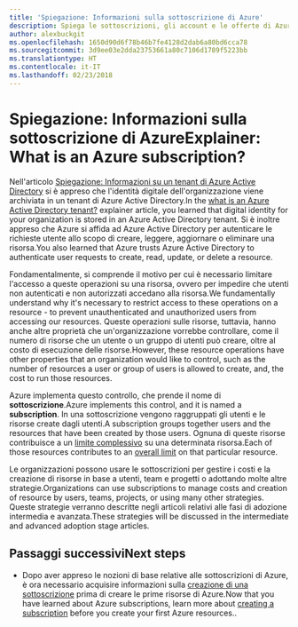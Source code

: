 ```yaml
---
title: 'Spiegazione: Informazioni sulla sottoscrizione di Azure'
description: Spiega le sottoscrizioni, gli account e le offerte di Azure
author: alexbuckgit
ms.openlocfilehash: 1650d90d6f78b46b7fe4128d2dab6a80bd6cca78
ms.sourcegitcommit: 3d9ee03e2dda23753661a80c7106d1789f5223bb
ms.translationtype: HT
ms.contentlocale: it-IT
ms.lasthandoff: 02/23/2018
---
```

# <a name="explainer-what-is-an-azure-subscription"></a><span data-ttu-id="9e5cf-103">Spiegazione: Informazioni sulla sottoscrizione di Azure</span><span class="sxs-lookup"><span data-stu-id="9e5cf-103">Explainer: What is an Azure subscription?</span></span>

<span data-ttu-id="9e5cf-104">Nell'articolo [Spiegazione: Informazioni su un tenant di Azure Active Directory](tenant-explainer.md) si è appreso che l'identità digitale dell'organizzazione viene archiviata in un tenant di Azure Active Directory.</span><span class="sxs-lookup"><span data-stu-id="9e5cf-104">In the [what is an Azure Active Directory tenant?](tenant-explainer.md) explainer article, you learned that digital identity for your organization is stored in an Azure Active Directory tenant.</span></span> <span data-ttu-id="9e5cf-105">Si è inoltre appreso che Azure si affida ad Azure Active Directory per autenticare le richieste utente allo scopo di creare, leggere, aggiornare o eliminare una risorsa.</span><span class="sxs-lookup"><span data-stu-id="9e5cf-105">You also learned that Azure trusts Azure Active Directory to authenticate user requests to create, read, update, or delete a resource.</span></span> 

<span data-ttu-id="9e5cf-106">Fondamentalmente, si comprende il motivo per cui è necessario limitare l'accesso a queste operazioni su una risorsa, ovvero per impedire che utenti non autenticati e non autorizzati accedano alla risorsa.</span><span class="sxs-lookup"><span data-stu-id="9e5cf-106">We fundamentally understand why it's necessary to restrict access to these operations on a resource - to prevent unauthenticated and unauthorized users from accessing our resources.</span></span> <span data-ttu-id="9e5cf-107">Queste operazioni sulle risorse, tuttavia, hanno anche altre proprietà che un'organizzazione vorrebbe controllare, come il numero di risorse che un utente o un gruppo di utenti può creare, oltre al costo di esecuzione delle risorse.</span><span class="sxs-lookup"><span data-stu-id="9e5cf-107">However, these resource operations have other properties that an organization would like to control, such as the number of resources a user or group of users is allowed to create, and, the cost to run those resources.</span></span> 

<span data-ttu-id="9e5cf-108">Azure implementa questo controllo, che prende il nome di **sottoscrizione**.</span><span class="sxs-lookup"><span data-stu-id="9e5cf-108">Azure implements this control, and it is named a **subscription**.</span></span> <span data-ttu-id="9e5cf-109">In una sottoscrizione vengono raggruppati gli utenti e le risorse create dagli utenti.</span><span class="sxs-lookup"><span data-stu-id="9e5cf-109">A subscription groups together users and the resources that have been created by those users.</span></span> <span data-ttu-id="9e5cf-110">Ognuna di queste risorse contribuisce a un [limite complessivo][subscription-service-limits] su una determinata risorsa.</span><span class="sxs-lookup"><span data-stu-id="9e5cf-110">Each of those resources contributes to an [overall limit][subscription-service-limits] on that particular resource.</span></span>

<span data-ttu-id="9e5cf-111">Le organizzazioni possono usare le sottoscrizioni per gestire i costi e la creazione di risorse in base a utenti, team e progetti o adottando molte altre strategie.</span><span class="sxs-lookup"><span data-stu-id="9e5cf-111">Organizations can use subscriptions to manage costs and creation of resource by users, teams, projects, or using many other strategies.</span></span> <span data-ttu-id="9e5cf-112">Queste strategie verranno descritte negli articoli relativi alle fasi di adozione intermedia e avanzata.</span><span class="sxs-lookup"><span data-stu-id="9e5cf-112">These strategies will be discussed in the intermediate and advanced adoption stage articles.</span></span> 

## <a name="next-steps"></a><span data-ttu-id="9e5cf-113">Passaggi successivi</span><span class="sxs-lookup"><span data-stu-id="9e5cf-113">Next steps</span></span>

* <span data-ttu-id="9e5cf-114">Dopo aver appreso le nozioni di base relative alle sottoscrizioni di Azure, è ora necessario acquisire informazioni sulla [creazione di una sottoscrizione](subscription.md) prima di creare le prime risorse di Azure.</span><span class="sxs-lookup"><span data-stu-id="9e5cf-114">Now that you have learned about Azure subscriptions, learn more about [creating a subscription](subscription.md) before you create your first Azure resources..</span></span>

<!-- Links -->
[azure-get-started]: https://azure.microsoft.com/get-started/
[azure-offers]: https://azure.microsoft.com/support/legal/offer-details/
[azure-free-trial]: https://azure.microsoft.com/offers/ms-azr-0044p/
[azure-change-subscription-offer]: /azure/billing/billing-how-to-switch-azure-offer
[microsoft-account]: https://account.microsoft.com/account
[subscription-service-limits]: /azure/azure-subscription-service-limits
[docs-organizational-account]: https://docs.microsoft.com/azure/active-directory/sign-up-organization
